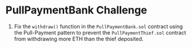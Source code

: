 # PullPaymentBank Challenge

1. Fix the `withdraw()` function in the `PullPaymentBank.sol` contract using the Pull-Payment pattern to prevent the `PullPaymentThief.sol` contract from withdrawing more ETH than the thief deposited.